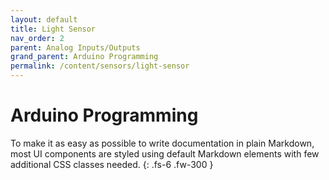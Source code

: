 ```yaml
---
layout: default
title: Light Sensor
nav_order: 2
parent: Analog Inputs/Outputs
grand_parent: Arduino Programming
permalink: /content/sensors/light-sensor
---
```


# Arduino Programming

To make it as easy as possible to write documentation in plain Markdown, most UI components are styled using default Markdown elements with few additional CSS classes needed.
{: .fs-6 .fw-300 }
